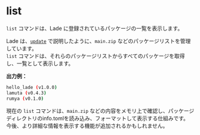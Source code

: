# list

`list` コマンドは、Lade に登録されているパッケージの一覧を表示します。

Lade は、[`update`](./update_feat.md) で説明したように、`main.zip` などのパッケージリストを管理しています。  
`list` コマンドは、それらのパッケージリストからすべてのパッケージを取得し、一覧として表示します。

**出力例：**
```sh
hello_lade (v1.0.0)
lamuta (v0.4.3)
rumya (v0.1.0)
```

現在の `list` コマンドは、`main.zip` などの内容をメモリ上で確認し、パッケージディレクトリのinfo.tomlを読み込み、フォーマットして表示する仕組みです。  
今後、より詳細な情報を表示する機能が追加されるかもしれません。

